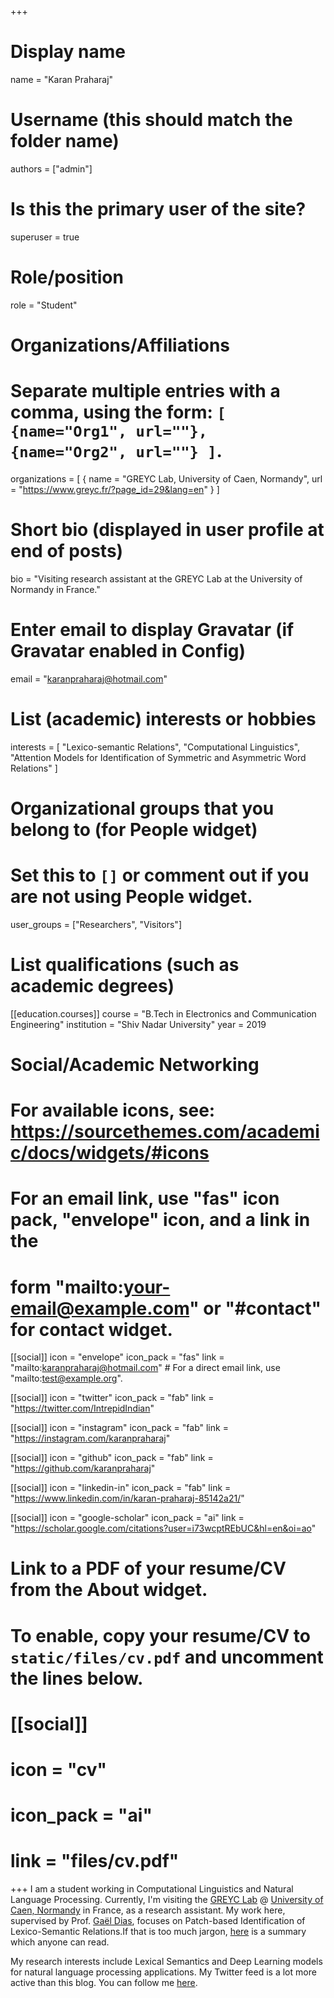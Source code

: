 +++
# Display name
name = "Karan Praharaj"

# Username (this should match the folder name)
authors = ["admin"]

# Is this the primary user of the site?
superuser = true

# Role/position
role = "Student"

# Organizations/Affiliations
#   Separate multiple entries with a comma, using the form: `[ {name="Org1", url=""}, {name="Org2", url=""} ]`.
organizations = [ { name = "GREYC Lab, University of Caen, Normandy", url = "https://www.greyc.fr/?page_id=29&lang=en" } ]

# Short bio (displayed in user profile at end of posts)
bio = "Visiting research assistant at the GREYC Lab at the University of Normandy in France."

# Enter email to display Gravatar (if Gravatar enabled in Config)
email = "karanpraharaj@hotmail.com"

# List (academic) interests or hobbies
interests = [
  "Lexico-semantic Relations",
  "Computational Linguistics",
  "Attention Models for Identification of Symmetric and Asymmetric Word Relations"
]

# Organizational groups that you belong to (for People widget)
#   Set this to `[]` or comment out if you are not using People widget.
user_groups = ["Researchers", "Visitors"]

# List qualifications (such as academic degrees)

[[education.courses]]
  course = "B.Tech in Electronics and Communication Engineering"
  institution = "Shiv Nadar University"
  year = 2019

# Social/Academic Networking
# For available icons, see: https://sourcethemes.com/academic/docs/widgets/#icons
#   For an email link, use "fas" icon pack, "envelope" icon, and a link in the
#   form "mailto:your-email@example.com" or "#contact" for contact widget.

[[social]]
  icon = "envelope"
  icon_pack = "fas"
  link = "mailto:karanpraharaj@hotmail.com"  # For a direct email link, use "mailto:test@example.org".

[[social]]
  icon = "twitter"
  icon_pack = "fab"
  link = "https://twitter.com/IntrepidIndian"
  
[[social]]
  icon = "instagram"
  icon_pack = "fab"
  link = "https://instagram.com/karanpraharaj"
  
[[social]]
  icon = "github"
  icon_pack = "fab"
  link = "https://github.com/karanpraharaj"

[[social]]
  icon = "linkedin-in"
  icon_pack = "fab"
  link = "https://www.linkedin.com/in/karan-praharaj-85142a21/"

[[social]]
  icon = "google-scholar"
  icon_pack = "ai"
  link = "https://scholar.google.com/citations?user=i73wcptREbUC&hl=en&oi=ao"

# Link to a PDF of your resume/CV from the About widget.
# To enable, copy your resume/CV to `static/files/cv.pdf` and uncomment the lines below.
# [[social]]
#  icon = "cv"
#  icon_pack = "ai"
#  link = "files/cv.pdf"

+++
I am a student working in Computational Linguistics and Natural Language Processing. Currently, I'm visiting the [GREYC Lab](https://www.greyc.fr/?page_id=29&lang=en) @ [University of Caen, Normandy](http://welcome.unicaen.fr/research/) in France, as a research assistant. My work here, supervised by Prof. [Gaël Dias](https://dias.users.greyc.fr/), focuses on Patch-based Identification of Lexico-Semantic Relations.If that is too much jargon, [here]() is a summary which anyone can read. 

My research interests include Lexical Semantics and Deep Learning models for natural language processing applications. My Twitter feed is a lot more active than this blog. You can follow me [here](https://www.twitter.com/intrepidindian). 
